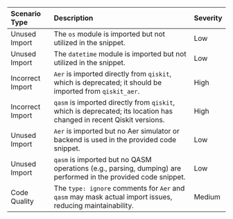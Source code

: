 | Scenario Type       | Description                                                    | Severity |
| :------------------ | :------------------------------------------------------------- | :------- |
| Unused Import       | The `os` module is imported but not utilized in the snippet.   | Low      |
| Unused Import       | The `datetime` module is imported but not utilized in the snippet. | Low      |
| Incorrect Import    | `Aer` is imported directly from `qiskit`, which is deprecated; it should be imported from `qiskit_aer`. | High     |
| Incorrect Import    | `qasm` is imported directly from `qiskit`, which is deprecated; its location has changed in recent Qiskit versions. | High     |
| Unused Import       | `Aer` is imported but no Aer simulator or backend is used in the provided code snippet. | Low      |
| Unused Import       | `qasm` is imported but no QASM operations (e.g., parsing, dumping) are performed in the provided code snippet. | Low      |
| Code Quality        | The `type: ignore` comments for `Aer` and `qasm` may mask actual import issues, reducing maintainability. | Medium   |